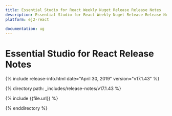 ```yaml
---
title: Essential Studio for React Weekly Nuget Release Release Notes  
description: Essential Studio for React Weekly Nuget Release Release Notes  
platform: ej2-react

documentation: ug
---
```


# Essential Studio for  React  Release Notes  

{% include release-info.html date="April 30, 2019"   version="v17.1.43"  %} 

{% directory path: _includes/release-notes/v17.1.43 %}

{% include {{file.url}} %}

{% enddirectory %}
